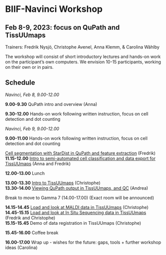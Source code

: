 # BIIF-Navinci Workshop 
## Feb 8-9, 2023: focus on QuPath and TissUUmaps
Trainers: Fredrik Nysjö, Christophe Avenel, Anna Klemm, & Carolina Wählby

The workshop will consist of short introductory lectures and hands-on work on the participant’s own computers. We envision 10-15 participants, working on their own or in pairs. 

## Schedule
*Navinci, Feb 8, 9.00-12.00*
 
**9.00-9.30** QuPath intro and overview (Anna)

**9.30-12.00** Hands-on work following written instruction, focus on cell detection and dot counting

*Navinci, Feb 9, 9.00-12.00*

**9.00-11.00** Hands-on work following written instruction, focus on cell detection and dot counting

[Cell segmentation with StarDist in QuPath and feature extraction](part1_qupath/README.md#creating-a-new-qupath-project) (Fredrik)  
**11.15-12.00** [Intro to semi-automated cell classification and data export for TissUUmaps](part1_qupath/README.md#cell-classification) (Anna and Fredrik)

**12.00-13.00** Lunch

**13.00-13.30** [Intro to TissUUmaps](part2_tissuumaps/TissUUmaps_overview.pdf) (Christophe)  
**13.30-14.00** [Viewing QuPath output in TissUUmaps, and QC](part2_tissuumaps/1_QuPath_output_in_TissUUmaps.md) (Andrea)

Break to move to Gamma 7 (14.00-17.00) (Exact room will be announced)

**14.15-14.45** [Load and look at MALDI data in TissUUmaps](part2_tissuumaps/2_MALDI_data_in_TissUUmaps.md) (Christophe)  
**14.45-15.15** [Load and look at In Situ Sequencing data in TissUUmaps](part2_tissuumaps/3_ISS_data_in_TissUUmaps.md) (Fredrik and Christophe)  
**15.15-15.45** Demo of data registration in TissUUmaps (Christophe)

**15.45-16.00** Coffee break

**16.00-17.00** Wrap up - wishes for the future: gaps, tools + further workshop ideas (Carolina)
